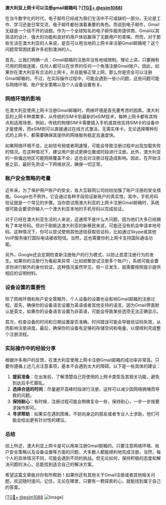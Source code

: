 **澳大利亚上网卡可以注册gmail邮箱吗？[[TG💪+ @esim1088](https://t.me/s/esim1088)]**

在当今数字化的时代，电子邮件已经成为我们生活中不可或缺的一部分。无论是工作、学习还是日常交流，电子邮件都扮演着重要的角色。而说到电子邮件，Gmail无疑是一个绕不开的话题。作为一个全球知名的电子邮件服务提供商，Gmail以其简洁的设计、强大的功能和良好的用户体验赢得了无数用户的青睐。然而，对于那些生活在澳大利亚的人来说，是否可以用当地的上网卡来注册Gmail邮箱呢？这个问题常常困扰着许多初到澳洲的人。

首先，让我们明确一点：Gmail邮箱的注册并没有地域限制。理论上讲，只要拥有可用的网络连接，任何人都可以在世界的任何一个角落注册Gmail账户。因此，如果你在澳大利亚有合法的上网卡，并且能够正常上网，那么你是完全可以注册Gmail邮箱的。不过，在实际操作过程中，可能会遇到一些小问题，这些问题可能与网络环境、账户安全策略以及个人设备设置有关。

### 网络环境的影响

在澳大利亚使用上网卡注册Gmail邮箱时，网络环境是首先要考虑的因素。澳大利亚的上网卡种类繁多，从传统的SIM卡到最新的eSIM技术，每种上网卡都有其特点和适用场景。例如，传统的物理SIM卡需要插入手机或其他支持SIM卡的设备中才能使用，而eSIM则可以直接通过在线方式激活，无需实体卡。无论选择哪种形式的上网卡，都需要确保其提供的网络服务稳定且速度快。

如果网络环境不佳，比如信号弱或者网速慢，可能会导致注册过程中出现加载失败的情况。在这种情况下，建议用户尝试更换位置或时段进行注册。此外，澳大利亚的一些偏远地区可能网络覆盖不全，这也会对注册过程造成影响。因此，在开始注册之前，最好先测试一下网络状况，确保一切正常。

### 账户安全策略的考量

近年来，为了保护用户账户的安全，各大互联网公司纷纷加强了账户注册的安全措施。Google也不例外，它会通过各种手段验证新账户的真实性。其中，手机号码验证就是一个常见的步骤。当你尝试用澳大利亚的上网卡注册Gmail邮箱时，系统很可能会要求你输入一个澳大利亚本地的手机号码以完成验证。

对于已经在澳大利亚生活的人来说，这通常不是什么大问题，因为他们大多已经拥有了本地号码。但对于刚抵达澳大利亚的新移民来说，可能还没有机会申请本地号码。这种情况下，你可以尝试使用其他途径获取验证码，比如通过Skype或其他VoIP服务拨打国际电话接收短信。当然，这也需要你的上网卡支持国际通话功能。

另外，Google还会定期检查新注册账户的行为模式，以防止恶意注册行为的发生。如果你的注册行为看起来异常（比如频繁尝试注册多个账户），系统可能会要求你进行额外的身份验证。这种情况虽然罕见，但一旦发生，就需要按照提示提供相应的证明材料。

### 设备设置的重要性

除了网络环境和账户安全策略外，个人设备的设置也会影响Gmail邮箱的注册过程。首先，确保你的设备语言设置为英语或者其他支持的语言。因为Gmail界面默认是英文，如果你的设备语言设置为非英语，可能会导致某些选项无法正确显示。

其次，检查设备的时间和日期设置是否准确。时间错误可能会导致验证码失效，从而影响注册进度。最后，确保你的设备有足够的存储空间和电量，以便顺利完成整个注册流程。

### 实际操作中的经验分享

根据许多用户的反馈，在澳大利亚使用上网卡注册Gmail邮箱的成功率非常高。只要你遵循上述几点注意事项，基本不会遇到太大的障碍。以下是一些具体的建议：

1. **提前准备**：在出发前，了解清楚自己将使用的上网卡类型及其相关功能，避免到达后手忙脚乱。
2. **选择合适的时间**：尽量避开高峰时段进行注册，这样可以减少因网络拥堵而导致的问题。
3. **保持耐心**：有时候，注册过程可能会稍微复杂一些，保持耐心，一步一步按要求操作即可。
4. **寻求帮助**：如果实在遇到困难，不妨向身边的朋友或者专业人士求助，他们可能会给出更有针对性的建议。

### 总结

综上所述，澳大利亚上网卡是可以用来注册Gmail邮箱的。只要注意网络环境、账户安全策略以及设备设置等方面的问题，大多数人都能顺利地完成注册。当然，每个人的具体情况不同，可能会遇到不同的挑战。但无论如何，保持积极的态度和解决问题的决心，总能找到适合自己的解决方案。

希望这篇文章能对你有所帮助！如果你还有其他关于Gmail注册或者其他相关问题，欢迎随时提问。记住，无论在哪里，只要有一颗探索的心，就能找到属于自己的答案。

[[TG💪+ @esim1088](https://t.me/s/esim1088) ![Image](https://i.postimg.cc/4NQfJmqS/Snipaste-2025-05-13-00-14-12.png)]